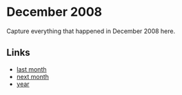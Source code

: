 # December 2008

Capture everything that happened in December 2008 here.

## Links
- [last month](calendar/months/2008-11.md)
- [next month](calendar/months/2009-01.md)
- [year](calendar/years/2008.md)